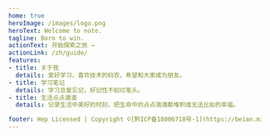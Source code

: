 ```yaml
---
home: true
heroImage: /images/logo.png
heroText: Welcome to note.
tagline: Born to win.
actionText: 开始探索之旅 →
actionLink: /zh/guide/
features:
- title: 关于我
  details: 爱好学习，喜欢技术的码农，希望和大家成为朋友。
- title: 学习笔记
  details: 学习总爱忘记，好记性不如烂笔头。
- title: 生活点点滴滴
  details: 记录生活中美好的时刻，把生命中的点点滴滴都堆积成无法比拟的幸福。

footer: Hep Licensed | Copyright ©[黔ICP备18006718号-1](https://beian.miit.gov.cn/)
---
```

